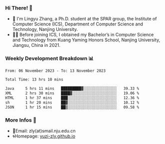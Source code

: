 ### Hi There! 👋 
- 🐳 I'm Lingyu Zhang, a Ph.D. student at the SPAR group, the Institute of Computer Science (ICS), Department of Computer Science and Technology, Nanjing University.
- 🧑‍🎓 Before joining ICS, I obtained my Bachelor’s in Computer Science and Technology from Kuang Yaming Honors School, Nanjing University, Jiangsu, China in 2021.

### Weekly Development Breakdown :bar_chart:

<!--START_SECTION:waka-->

```txt
From: 06 November 2023 - To: 13 November 2023

Total Time: 13 hrs 10 mins

Java     5 hrs 11 mins   █████████▓░░░░░░░░░░░░░░░   39.33 %
XML      2 hrs 30 mins   ████▓░░░░░░░░░░░░░░░░░░░░   19.06 %
HTML     1 hr 37 mins    ███░░░░░░░░░░░░░░░░░░░░░░   12.36 %
sh       1 hr 20 mins    ██▓░░░░░░░░░░░░░░░░░░░░░░   10.12 %
JSON     1 hr 15 mins    ██▒░░░░░░░░░░░░░░░░░░░░░░   09.58 %
```

<!--END_SECTION:waka-->

<!--
### Github Contributions :octocat:

![](https://raw.githubusercontent.com/yuzi-zly/yuzi-zly/output/github-contribution-grid-snake.svg)              
-->

### More Infos 📖

- 📧Email: zly(at)smail.nju.edu.cn
- 🌀Homepage: [yuzi-zly.github.io](https://yuzi-zly.github.io/)
